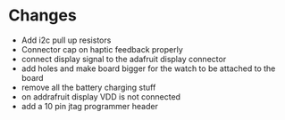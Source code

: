 # Changes
* Add i2c pull up resistors
* Connector cap on haptic feedback properly
* connect display signal to the adafruit display connector
* add holes and make board bigger for the watch to be attached to the board
* remove all the battery charging stuff
* on addrafruit display VDD is not connected
* add a 10 pin jtag programmer header